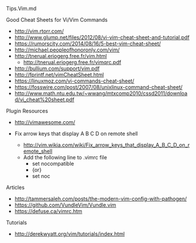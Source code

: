 Tips.Vim.md

Good Cheat Sheets for Vi/Vim Commands
* http://vim.rtorr.com/
* http://www.glump.net/files/2012/08/vi-vim-cheat-sheet-and-tutorial.pdf
* https://rumorscity.com/2014/08/16/5-best-vim-cheat-sheet/
* http://michael.peopleofhonoronly.com/vim/
* http://tnerual.eriogerg.free.fr/vim.html
	* http://tnerual.eriogerg.free.fr/vimqrc.pdf
* http://bullium.com/support/vim.pdf
* http://fprintf.net/vimCheatSheet.html
* https://linuxmoz.com/vi-commands-cheat-sheet/
* https://fosswire.com/post/2007/08/unixlinux-command-cheat-sheet/
* http://www.math.ntu.edu.tw/~wwang/mtxcomp2010/cssd2011/download/vi_cheat%20sheet.pdf


Plugin Resources
* http://vimawesome.com/


* Fix arrow keys that display A B C D on remote shell
	* http://vim.wikia.com/wiki/Fix_arrow_keys_that_display_A_B_C_D_on_remote_shell
	* Add the following line to .vimrc file
		* set nocompatible
		* {or}
		* set noc
		
Articles
* http://tammersaleh.com/posts/the-modern-vim-config-with-pathogen/
* https://github.com/VundleVim/Vundle.vim
* https://defuse.ca/vimrc.htm


Tutorials
* http://derekwyatt.org/vim/tutorials/index.html

